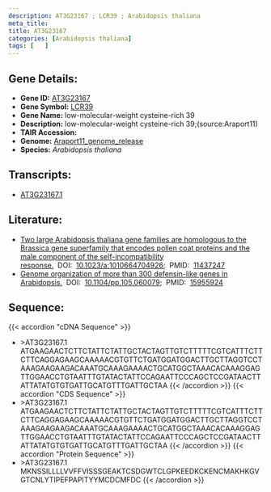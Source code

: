 ```yaml
---
description: AT3G23167 ; LCR39 ; Arabidopsis thaliana
meta_title:
title: AT3G23167
categories: [Arabidopsis thaliana]
tags: [   ]
---
```


## Gene Details:
- **Gene ID:** [AT3G23167](https://www.arabidopsis.org/locus?name=AT3G23167)
- **Gene Symbol:** <u>LCR39</u>
- **Gene Name:** low-molecular-weight cysteine-rich 39
- **Description:**   low-molecular-weight cysteine-rich 39;(source:Araport11)
- **TAIR Accession:** 
- **Genome:** [Araport11_genome_release](https://www.arabidopsis.org/download/list?dir=Genes%2FAraport11_genome_release)
- **Species:** *Arabidopsis thaliana*

## Transcripts:
   -  [AT3G23167.1](https://www.arabidopsis.org/gene?name=AT3G23167.1)
## Literature:
   - [Two large Arabidopsis thaliana gene families are homologous to the Brassica gene  superfamily that encodes pollen coat proteins and the male component of the  self-incompatibility response.](https://www.doi.org/10.1023/a:1010664704926)&nbsp;&nbsp;DOI:&nbsp;&nbsp;[10.1023/a:1010664704926](https://www.doi.org/10.1023/a:1010664704926);&nbsp;&nbsp;PMID:&nbsp;&nbsp;[11437247](https://pubmed.ncbi.nlm.nih.gov/11437247/)
   - [Genome organization of more than 300 defensin-like genes in Arabidopsis.](https://www.doi.org/10.1104/pp.105.060079)&nbsp;&nbsp;DOI:&nbsp;&nbsp;[10.1104/pp.105.060079](https://www.doi.org/10.1104/pp.105.060079);&nbsp;&nbsp;PMID:&nbsp;&nbsp;[15955924](https://pubmed.ncbi.nlm.nih.gov/15955924/)
## Sequence:
{{< accordion "cDNA Sequence" >}}
- \>AT3G23167.1
ATGAAGAACTCTTCTATTCTATTGCTACTAGTTGTCTTTTTCGTCATTTCTTCTTCAGGAGAAGCAAAAACGTGTTCTGATGGATGGACTTGCTTAGGTCCTAAAGAAGAAGACAAATGCAAAGAAAACTGCATGGCTAAACACAAAGGAGTTGGAACCTGTAATTTGTATACTATTCCAGAATTCCCAGCTCCGATAACTTATTATATGTGTGATTGCATGTTTGATTGCTAA
{{< /accordion >}}
{{< accordion "CDS Sequence" >}}
- \>AT3G23167.1
ATGAAGAACTCTTCTATTCTATTGCTACTAGTTGTCTTTTTCGTCATTTCTTCTTCAGGAGAAGCAAAAACGTGTTCTGATGGATGGACTTGCTTAGGTCCTAAAGAAGAAGACAAATGCAAAGAAAACTGCATGGCTAAACACAAAGGAGTTGGAACCTGTAATTTGTATACTATTCCAGAATTCCCAGCTCCGATAACTTATTATATGTGTGATTGCATGTTTGATTGCTAA
{{< /accordion >}}
{{< accordion "Protein Sequence" >}}
- \>AT3G23167.1
MKNSSILLLLVVFFVISSSGEAKTCSDGWTCLGPKEEDKCKENCMAKHKGVGTCNLYTIPEFPAPITYYMCDCMFDC
{{< /accordion >}}
